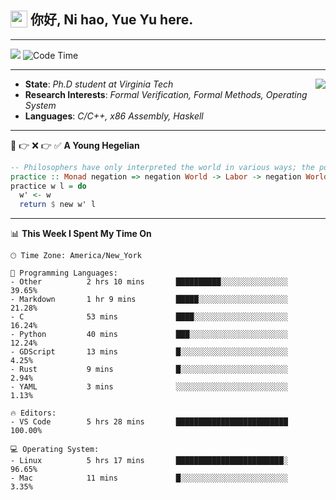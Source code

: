 <h2> <img style="vertical-align: text-bottom;" src=https://slackmojis.com/emojis/13253-yay-frog/download/ width=27> 你好, Ni hao, Yue Yu here. </h2>

---

![](https://shields.io/badge/dynamic/json?color=blue&amp;label=Visitors&amp;query=value&amp;url=https://api.countapi.xyz/hit/fishjump.fishjump) ![Code Time](https://img.shields.io/badge/Code%20Time-423%20hrs%2014%20mins-blue)

---

<img align='right' src=https://slackmojis.com/emojis/5264-coding/download> </td>

- **State**: *Ph.D student at Virginia Tech*
- **Research Interests**: *Formal Verification, Formal Methods, Operating System*
- **Languages**: *C/C++, x86 Assembly, Haskell*

---

🚫 👉 ❌ 👉 ✅ **A Young Hegelian**

``` haskell
-- Philosophers have only interpreted the world in various ways; the point is to change it.
practice :: Monad negation => negation World -> Labor -> negation World
practice w l = do
  w' <- w
  return $ new w' l
```

---


📊 **This Week I Spent My Time On** 

```text
🕑︎ Time Zone: America/New_York

💬 Programming Languages:
- Other          2 hrs 10 mins       ██████████░░░░░░░░░░░░░░░     39.65%
- Markdown       1 hr 9 mins         █████░░░░░░░░░░░░░░░░░░░░     21.28%
- C              53 mins             ████░░░░░░░░░░░░░░░░░░░░░     16.24%
- Python         40 mins             ███░░░░░░░░░░░░░░░░░░░░░░     12.24%
- GDScript       13 mins             █░░░░░░░░░░░░░░░░░░░░░░░░     4.25%
- Rust           9 mins              █░░░░░░░░░░░░░░░░░░░░░░░░     2.94%
- YAML           3 mins              ░░░░░░░░░░░░░░░░░░░░░░░░░     1.13%

🔥 Editors:
- VS Code        5 hrs 28 mins       █████████████████████████     100.00%

💻 Operating System:
- Linux          5 hrs 17 mins       ████████████████████████░     96.65%
- Mac            11 mins             █░░░░░░░░░░░░░░░░░░░░░░░░     3.35%
```

